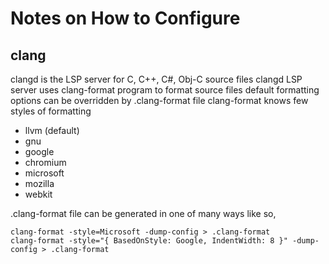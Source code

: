 # Notes on How to Configure #

## clang ##

clangd is the LSP server for C, C++, C#, Obj-C source files
clangd LSP server uses clang-format program to format source files
default formatting options can be overridden by .clang-format file
clang-format knows few styles of formatting
* llvm (default)
* gnu
* google
* chromium
* microsoft
* mozilla
* webkit

.clang-format file can be generated in one of many ways like so,
```
clang-format -style=Microsoft -dump-config > .clang-format
clang-format -style="{ BasedOnStyle: Google, IndentWidth: 8 }" -dump-config > .clang-format
```
